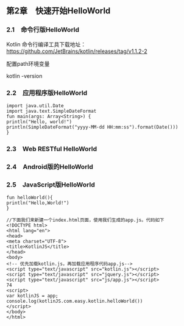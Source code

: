 ## 第2章　快速开始HelloWorld
### 2.1　命令行版HelloWorld 

Kotlin 命令行编译工具下载地址：https://github.com/JetBrains/kotlin/releases/tag/v1.1.2-2

配置path环境变量

kotlin -version

### 2.2　应用程序版HelloWorld

```
import java.util.Date
import java.text.SimpleDateFormat
fun main(args: Array<String>) {
println("Hello, world!")
println(SimpleDateFormat("yyyy-MM-dd HH:mm:ss").format(Date()))
}
```

### 2.3　Web RESTful HelloWorld 
### 2.4　Android版的HelloWorld 
### 2.5　JavaScript版HelloWorld 

```
fun helloWorld(){
println("Hello,World!")
}

//下面我们来新建一个index.html页面，使用我们生成的app.js。代码如下
<!DOCTYPE html>
<html lang="en">
<head>
<meta charset="UTF-8">
<title>KotlinJS</title>
</head>
<body>
<!-- 优先加载kotlin.js，再加载应用程序代码app.js-->
<script type="text/javascript" src="kotlin.js"></script>
<script type="text/javascript" src="jquery.js"></script>
<script type="text/javascript" src="js/app.js"></script>
74
<script>
var kotlinJS = app;
console.log(kotlinJS.com.easy.kotlin.helloWorld())
</script>
</body>
</html>
```




